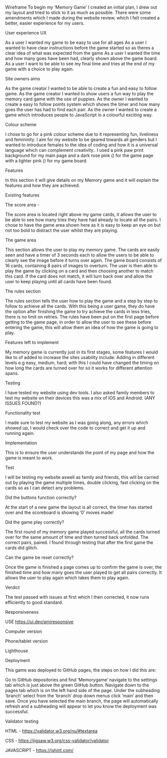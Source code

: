 Wireframe 
To begin my ‘Memory Game’ I created an initial plan, I drew out my layout and tried to stick to it as much as possible. There were some amendments which I made during the website review, which I felt created a better, easier experience for my users.

User experience UX

As a user I wanted my game to be easy to use for all ages 
As a user I wanted to have clear instructions before the game started so as theres  a clear idea of what was expected from the game 
As a user I wanted the time and how many goes have been had, clearly shown above the game board.
As a user I want to be able to see my final time and tries at the end of my game with a choice to play again.

Site owners aims 

As the game creator I wanted to be able to create a fun and easy to follow game.
As the game creator I wanted to show users a fun way to play the memory card game with the use of puppies.
As the owner I wanted to create a easy to follow points system which shows the timer and how many goes the user has had to find each pair.
As the owner I wanted to create a game which introduces people to JavaScript in a colourful exciting way. 

Colour scheme 

I chose to go for a pink colour scheme due to it representing fun, liveliness and femininity. I aim for my website to be geared towards all genders but I wanted to introduce females to the idea of coding and how it is a universal language which can complement creativity..
I used a pink paw print background for my main page and a dark rose pink () for the game page with a lighter pink () for my game board. 

Features 

In this section it will give details on my Memory game and it will explain the features and how they are achieved. 

Existing features 

The score area - 

The score area is located right above my game cards, it allows the user to be able to see how many tries they have had already to locate all the pairs. I chose to have the game area shown here as it is easy to keep an eye on but not too bold to distract the user whilst they are playing. 

The game area 

This section allows the user to play my memory game. The cards are easily seen and have a timer of 3 seconds each to allow the users to be able to clearly see the image before it turns over again. The game board consists of 16 cards, containing 8 pairs of images to overturn. 
The user is then able to play the game by clicking on a card and then choosing another to match this card. If the card does not match, it will turn back over and allow the user to keep playing until all cards have been found. 

The rules section

The rules section tells the user how to play the game and a step by step to follow to achieve all the cards. With this being a user game, they do have the option after finishing the game to try achieve the cards in less tries, there is no limit on retries. The rules have been put on the first page before getting to the game page, in order to allow the user to see these before entering the game, this will allow them an idea of how the game is going to play. 

Features left to implement 

My memory game is currently just in its first stages, some features I would like to of added to increase the sites usability include:
Adding in different levels e.g easy, medium, hard; with this I could have changed the timing on how long the cards are turned over for so it works for different attention spans. 

Testing

I have tested my website using dev tools. I also asked family members to test my website on their devices this was a mix of IOS and Android. (ANY ISSUES FOUND?) 

Functionality test 

I made sure to test my website as I was going along, any errors which showed up, I would check over the code to correct and get it up and running again. 

Implementation 

This is to ensure the user understands the point of my page and how the game is meant to work. 

Test

I will be testing my website aswell as family and friends, this will be carried out by playing the game multiple times, double clicking, fast clicking on the cards so as I can detect any problems. 

Did the buttons function correctly? 

At the start of a new game the layout is all correct, the timer has started over and the scoreboard is showing ‘0’ moves made!

Did the game play correctly? 

The first round of my memory game played successful, all the cards turned over for the same amount of time and then turned back unfolded. The correct pairs, paired.  I found through testing that after the first game the cards did glitch.

Can the game be reset correctly?

Once the game is finished a page comes up to confirm the game is over, the finished time and how many goes the user played to get all pairs correctly. It allows the user to play again which takes them to play again. 

Verdict

The test passed with issues at first which I then corrected, it now runs efficiently to good standard. 

Responsiveness 

USE https://ui.dev/amiresponsive

Computer version 

Phone/tablet version 

Lighthouse

Deployment

This game was deployed to GitHub pages, the steps on how I did this are:

Go to GitHub depositories and find ‘Memorygame’ navigate to the settings tab which is just above the green GitHub button.
Navigate down to the pages tab which is on the left hand side of the page.
Under the subheading ‘branch’ select from the ‘branch’ drop down menus click ‘main’ and then save.
Once you have selected the main branch, the page will automatically refresh and a subheading will appear to let you know the deployment was successful. 

Validator testing 

HTML - https://validator.w3.org/nu/#textarea

CSS - https://jigsaw.w3.org/css-validator/validator

JAVASCRIPT - https://jshint.com/